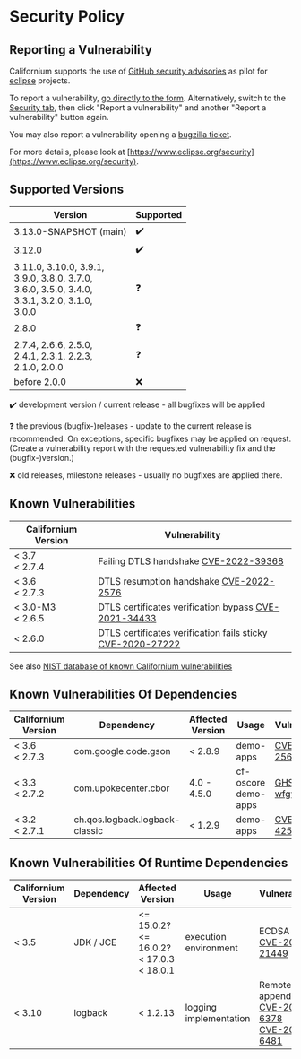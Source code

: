 # Security Policy

## Reporting a Vulnerability

Californium supports the use of [GitHub security advisories](https://help.github.com/en/articles/managing-security-vulnerabilities-in-your-project) as pilot for [eclipse](https://www.eclipse.org/) projects.

To report a vulnerability, [go directly to the form](https://github.com/eclipse-californium/californium/security/advisories/new). Alternatively, switch to the [Security tab](https://github.com/eclipse-californium/californium/security), then click "Report a vulnerability" and another "Report a vulnerability" button again.

You may also report a vulnerability opening a [bugzilla ticket](https://bugs.eclipse.org/bugs/enter_bug.cgi?product=Community&component=Vulnerability+Reports&keywords=security&groups=Security_Advisories).

For more details, please look at [https://www.eclipse.org/security](https://www.eclipse.org/security).

## Supported Versions

| Version | Supported          |
| ------- | ------------------ |
| 3.13.0-SNAPSHOT (main) | :heavy_check_mark: |
| 3.12.0 | :heavy_check_mark: |
| 3.11.0, 3.10.0, 3.9.1,<br/> 3.9.0, 3.8.0, 3.7.0,<br/> 3.6.0, 3.5.0, 3.4.0,<br/> 3.3.1, 3.2.0, 3.1.0,<br/> 3.0.0 | :question: |
| 2.8.0   | :question: |
| 2.7.4, 2.6.6, 2.5.0,<br/> 2.4.1, 2.3.1, 2.2.3,<br/> 2.1.0, 2.0.0 | :question: |
| before 2.0.0   | :x: |

:heavy_check_mark: development version / current release - all bugfixes will be applied

:question: the previous (bugfix-)releases - update to the current release is recommended. On exceptions, specific bugfixes may be applied on request. (Create a vulnerability report with the requested vulnerability fix and the (bugfix-)version.)

:x: old releases, milestone releases - usually no bugfixes are applied there.

## Known Vulnerabilities

| Californium Version | Vulnerability
| ------------------- | ----------
| < 3.7 <br/> < 2.7.4 | Failing DTLS handshake [CVE-2022-39368](https://cve.report/CVE-2022-39368)
| < 3.6 <br/> < 2.7.3 | DTLS resumption handshake [CVE-2022-2576](https://cve.report/CVE-2022-2576)
| < 3.0-M3 <br/> < 2.6.5 | DTLS certificates verification bypass [CVE-2021-34433](https://cve.report/CVE-2021-34433)
| < 2.6.0 | DTLS certificates verification fails sticky [CVE-2020-27222](https://cve.report/CVE-2020-27222)

See also [NIST database of known Californium vulnerabilities](https://nvd.nist.gov/vuln/search/results?form_type=Basic&results_type=overview&query=Californium&search_type=all)

## Known Vulnerabilities Of Dependencies

| Californium Version | Dependency | Affected Version | Usage | Vulnerability
| ------------------- | ---------- | ---------------- | ----- | -------------
| < 3.6 <br/> < 2.7.3 | com.google.code.gson |  < 2.8.9 | demo-apps | [CVE 2022-25647](https://cve.report/CVE-2022-25647)
| < 3.3 <br/> < 2.7.2 | com.upokecenter.cbor | 4.0 - 4.5.0 | cf-oscore <br/> demo-apps | [GHSA-fj2w-wfgv-mwq6](https://github.com/peteroupc/CBOR-Java/security/advisories/GHSA-fj2w-wfgv-mwq6)
| < 3.2 <br/> < 2.7.1 | ch.qos.logback.logback-classic | < 1.2.9 | demo-apps | [CVE-2021-42550](https://cve.report/CVE-2021-42550)

## Known Vulnerabilities Of Runtime Dependencies

| Californium Version | Dependency | Affected Version | Usage | Vulnerability
| ------------------- | ---------- | ---------------- | ----- | -------------
| < 3.5 | JDK / JCE | <= 15.0.2? <br/> <= 16.0.2? <br/> < 17.0.3 <br/> < 18.0.1 | execution environment | ECDSA [CVE-2022-21449](https://cve.mitre.org/cgi-bin/cvename.cgi?name=CVE-2022-21449)
| < 3.10 | logback | < 1.2.13 | logging implementation | Remote appender [CVE-2023-6378](https://nvd.nist.gov/vuln/detail/CVE-2023-6378)<br/>[CVE-2023-6481](https://nvd.nist.gov/vuln/detail/CVE-2023-6481)
